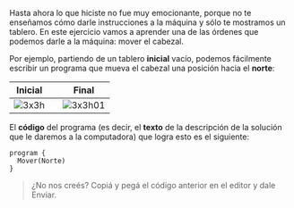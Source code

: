 Hasta ahora lo que hiciste no fue muy emocionante, porque no te enseñamos cómo darle instrucciones a la máquina y sólo te mostramos un tablero. En este ejercicio vamos a aprender una de las órdenes que podemos darle a la máquina: mover el cabezal.

Por ejemplo, partiendo de un tablero **inicial** vacío, podemos fácilmente escribir un programa que mueva el cabezal una posición hacia el **norte**:

| Inicial |   | Final |
|:-------:|:-:|:-----:|
|![3x3h](https://raw.githubusercontent.com/sagrado-corazon-alcal/mumuki-fundamentos-gobstones-guia-1-primeros-programas/master/3x3h.png)|<i class="fa fa-arrow-right"></i>|![3x3h01](https://raw.githubusercontent.com/sagrado-corazon-alcal/mumuki-fundamentos-gobstones-guia-1-primeros-programas/master/3x3h01.png)|

El **código** del programa (es decir, el **texto** de la descripción de la solución que le daremos a la computadora) que logra esto es el siguiente:

```puppet
program {
  Mover(Norte)
}
```

> ¿No nos creés? Copiá y pegá el código anterior en el editor y dale Enviar.